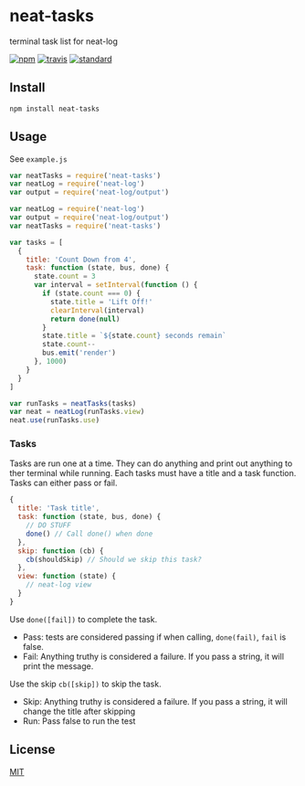# neat-tasks

terminal task list for neat-log

[![npm][npm-image]][npm-url]
[![travis][travis-image]][travis-url]
[![standard][standard-image]][standard-url]

[npm-image]: https://img.shields.io/npm/v/neat-tasks.svg?style=flat-square
[npm-url]: https://www.npmjs.com/package/neat-tasks
[travis-image]: https://img.shields.io/travis/joehand/neat-tasks.svg?style=flat-square
[travis-url]: https://travis-ci.org/joehand/neat-tasks
[standard-image]: https://img.shields.io/badge/code%20style-standard-brightgreen.svg?style=flat-square
[standard-url]: http://npm.im/standard

## Install

```
npm install neat-tasks
```

## Usage

See `example.js`

```js
var neatTasks = require('neat-tasks')
var neatLog = require('neat-log')
var output = require('neat-log/output')

var neatLog = require('neat-log')
var output = require('neat-log/output')
var neatTasks = require('neat-tasks')

var tasks = [
  {
    title: 'Count Down from 4',
    task: function (state, bus, done) {
      state.count = 3
      var interval = setInterval(function () {
        if (state.count === 0) {
          state.title = 'Lift Off!'
          clearInterval(interval)
          return done(null)
        }
        state.title = `${state.count} seconds remain`
        state.count--
        bus.emit('render')
      }, 1000)
    }
  }
]

var runTasks = neatTasks(tasks)
var neat = neatLog(runTasks.view)
neat.use(runTasks.use)
```

### Tasks

Tasks are run one at a time. They can do anything and print out anything to ther terminal while running. Each tasks must have a title and a task function. Tasks can either pass or fail.

```js
{
  title: 'Task title',
  task: function (state, bus, done) {
    // DO STUFF
    done() // Call done() when done
  },
  skip: function (cb) {
    cb(shouldSkip) // Should we skip this task? 
  },
  view: function (state) {
    // neat-log view
  }
}
```

Use `done([fail])` to complete the task. 

* Pass: tests are considered passing if when calling, `done(fail)`, `fail` is false.
* Fail: Anything truthy is considered a failure. If you pass a string, it will print the message.

Use the skip `cb([skip])` to skip the task. 

* Skip: Anything truthy is considered a failure. If you pass a string, it will change the title after skipping
* Run: Pass false to run the test

## License

[MIT](LICENSE.md)
